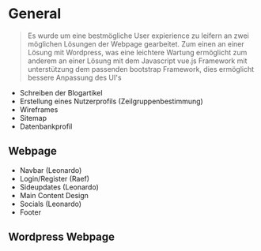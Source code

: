 # General

> Es wurde um eine bestmögliche User expierience zu leifern an zwei möglichen Lösungen der Webpage gearbeitet. Zum einen an einer Lösung mit Wordpress, was eine leichtere Wartung ermöglicht zum anderem an einer Lösung mit dem Javascript vue.js Framework mit unterstützung dem passenden bootstrap Framework, dies ermöglicht bessere Anpassung des UI's

- Schreiben der Blogartikel 
- Erstellung eines Nutzerprofils (Zeilgruppenbestimmung)
- Wireframes 
- Sitemap
- Datenbankprofil

## Webpage
 - Navbar (Leonardo)
 - Login/Register (Raef)
 - Sideupdates (Leonardo)
 - Main Content Design
 - Socials (Leonardo)
 - Footer
 
## Wordpress Webpage
